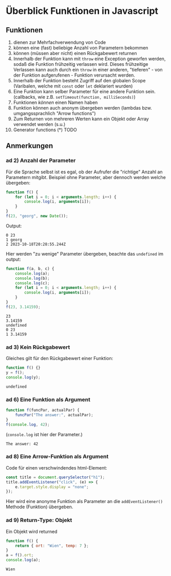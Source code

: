 # Überblick Funktionen in Javascript

## Funktionen

1. dienen zur Mehrfachverwendung von Code
2. können eine (fast) beliebige Anzahl von Parametern bekommen
3. können (müssen aber nicht) einen Rückgabewert returnen
4. Innerhalb der Funktion kann mit `throw` eine Exception geworfen werden, sodaß
   die Funktion frühzeitig verlassen wird. Dieses frühzeitige Verlassen kann
   auch durch ein `throw` in einer anderen, "tieferen" - von der Funktion
   aufgerufenen - Funktion verursacht werden.
5. Innerhalb der Funktion besteht Zugriff auf den globalen Scope (Varibalen,
   welche mit `const` oder `let` deklariert wurden)
6. Eine Funktion kann selber Parameter für eine andere Funktion sein.
   (callbacks, wie z.B. `setTimeout(function, milliSeconds)`)
7. Funktionen _können_ einen Namen haben
8. Funktion können auch anonym übergeben werden (lambdas bzw. umgangssprachlich
   "Arrow functions")
9. Zum Returnen von mehreren Werten kann ein Objekt oder Array verwendet werden
   (s.u.)
10. Generator functions (\*) TODO

## Anmerkungen

### ad 2) Anzahl der Parameter

Für die Sprache selbst ist es egal, ob der Aufrufer die "richtige" Anzahl an
Parametern mitgibt. Beispiel ohne Parameter, aber dennoch werden welche
übergeben:

```javascript
function f() {
    for (let i = 0; i < arguments.length; i++) {
        console.log(i, arguments[i]);
    }
}
f(23, "georg", new Date());
```

Output:

```text
0 23
1 georg
2 2023-10-18T20:28:55.244Z
```

Hier werden "zu wenige" Parameter übergeben, beachte das `undefined` im output:

```javascript
function f(a, b, c) {
    console.log(a);
    console.log(b);
    console.log(c);
    for (let i = 0; i < arguments.length; i++) {
        console.log(i, arguments[i]);
    }
}
f(23, 3.14159);
```

```text
23
3.14159
undefined
0 23
1 3.14159
```

### ad 3) Kein Rückgabewert

Gleiches gilt für den Rückgabewert einer Funktion:

```javascript
function f() {}
y = f();
console.log(y);
```

```text
undefined
```

### ad 6) Eine Funktion als Argument

```javascript
function f(funcPar, actualPar) {
    funcPar("The answer:", actualPar);
}
f(console.log, 42);
```

(`console.log` ist hier der Parameter.)

```text
The answer: 42
```

### ad 8) Eine Arrow-Funktion als Argument

Code für einen verschwindendes html-Element:

```javascript
const title = document.querySelector("h1");
title.addEventListener("click", (e) => {
    e.target.style.display = "none";
});
```

Hier wird eine anonyme Funktion als Parameter an die `addEventListener()`
Methode (Funktion) übergeben.

### ad 9) Return-Type: Objekt

Ein Objekt wird returned

```javascript
function f() {
    return { ort: "Wien", temp: 7 };
}
a = f().ort;
console.log(a);
```

```text
Wien
```
